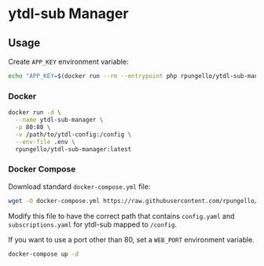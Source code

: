 # ytdl-sub Manager

## Usage

Create `APP_KEY` environment variable:
```bash
echo "APP_KEY=$(docker run --rm --entrypoint php rpungello/ytdl-sub-manager:latest artisan key:generate --show)" >.env
```

### Docker

```bash
docker run -d \
  --name ytdl-sub-manager \
  -p 80:80 \
  -v /path/to/ytdl-config:/config \
  --env-file .env \
  rpungello/ytdl-sub-manager:latest
```

### Docker Compose

Download standard `docker-compose.yml` file:
```bash
wget -O docker-compose.yml https://raw.githubusercontent.com/rpungello/ytdl-sub-manager/refs/heads/main/docker-compose-prod.yml
```

Modify this file to have the correct path that contains `config.yaml` and `subscriptions.yaml` for ytdl-sub mapped to `/config`.

If you want to use a port other than 80, set a `WEB_PORT` environment variable.

```bash
docker-compose up -d
```
